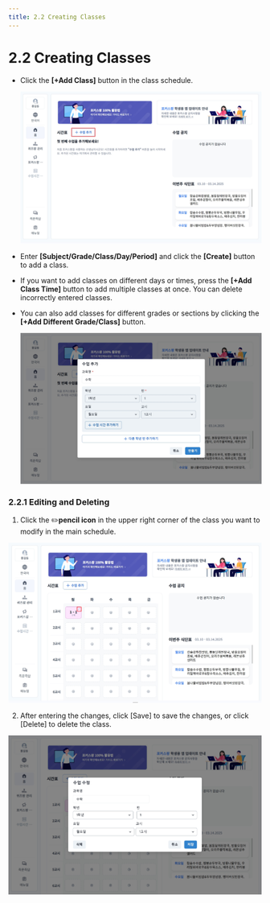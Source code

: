 ```yaml
---
title: 2.2 Creating Classes
---
```


# 2.2 Creating Classes

- Click the **\[+Add Class]** button in the class schedule.

  ![](/img/tcher_2-2_01.jpg)

- Enter **\[Subject/Grade/Class/Day/Period]** and click the **\[Create]** button to add a class.
- If you want to add classes on different days or times, press the **\[+Add Class Time]** button to add multiple classes at once. You can delete incorrectly entered classes.
- You can also add classes for different grades or sections by clicking the **\[+Add Different Grade/Class]** button.

  ![](/img/tcher_2-2_02.jpg)

### 2.2.1 Editing and Deleting

1. Click the ✏️**pencil icon** in the upper right corner of the class you want to modify in the main schedule.

![](/img/tcher_2-2-1_01.jpg)

2. After entering the changes, click \[Save] to save the changes, or click \[Delete] to delete the class.

![](/img/tcher_2-2-1_02.jpg)
